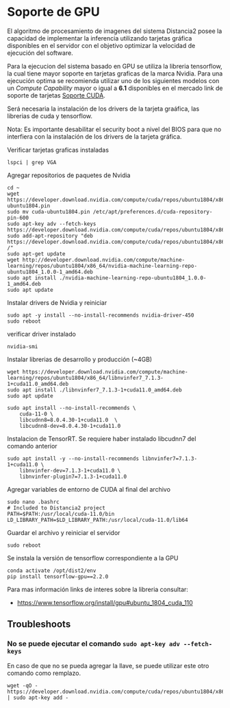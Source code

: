 # Soporte de GPU

El algoritmo de procesamiento de imagenes del sistema Distancia2 posee la capacidad de
implementar la inferencia utilizando tarjetas gráfica disponibles en el servidor con el objetivo
optimizar la velocidad de ejecución del software. 

Para la ejecucion del sistema basado en GPU se utiliza la libreria tensorflow, la cual
tiene mayor soporte en tarjetas graficas de la marca Nvidia. Para una ejecución optima se recomienda
utilizar uno de los siguientes modelos con un *Compute Capability* mayor o igual a **6.1** disponibles
en el mercado link de soporte de tarjetas [Soporte CUDA](https://developer.nvidia.com/cuda-gpus).

Será necesaria la instalación de los drivers de la tarjeta graáfica, las librerias de cuda y tensorflow.

Nota: Es importante desabilitar el security boot a nivel del BIOS para que no interfiera con la
instalación de los drivers de la tarjeta gráfica.

Verificar tarjetas graficas instaladas
```
lspci | grep VGA
```

Agregar repositorios de paquetes de Nvidia
```
cd ~
wget https://developer.download.nvidia.com/compute/cuda/repos/ubuntu1804/x86_64/cuda-ubuntu1804.pin
sudo mv cuda-ubuntu1804.pin /etc/apt/preferences.d/cuda-repository-pin-600
sudo apt-key adv --fetch-keys https://developer.download.nvidia.com/compute/cuda/repos/ubuntu1804/x86_64/7fa2af80.pub
sudo add-apt-repository "deb https://developer.download.nvidia.com/compute/cuda/repos/ubuntu1804/x86_64/ /"
sudo apt-get update
wget http://developer.download.nvidia.com/compute/machine-learning/repos/ubuntu1804/x86_64/nvidia-machine-learning-repo-ubuntu1804_1.0.0-1_amd64.deb
sudo apt install ./nvidia-machine-learning-repo-ubuntu1804_1.0.0-1_amd64.deb
sudo apt update
```

Instalar drivers de Nvidia y reiniciar
```
sudo apt -y install --no-install-recommends nvidia-driver-450
sudo reboot
```

verificar driver instalado
```
nvidia-smi
```

Instalar librerias de desarrollo y producción (~4GB)
```
wget https://developer.download.nvidia.com/compute/machine-learning/repos/ubuntu1804/x86_64/libnvinfer7_7.1.3-1+cuda11.0_amd64.deb
sudo apt install ./libnvinfer7_7.1.3-1+cuda11.0_amd64.deb
sudo apt update

sudo apt install --no-install-recommends \
    cuda-11-0 \
    libcudnn8=8.0.4.30-1+cuda11.0  \
    libcudnn8-dev=8.0.4.30-1+cuda11.0
```

Instalacion de TensorRT. Se requiere haber instalado libcudnn7 del comando anterior
```
sudo apt install -y --no-install-recommends libnvinfer7=7.1.3-1+cuda11.0 \
    libnvinfer-dev=7.1.3-1+cuda11.0 \
    libnvinfer-plugin7=7.1.3-1+cuda11.0
```

Agregar variables de entorno de CUDA al final del archivo
```
sudo nano .bashrc
# Included to Distancia2 project
PATH=$PATH:/usr/local/cuda-11.0/bin
LD_LIBRARY_PATH=$LD_LIBRARY_PATH:/usr/local/cuda-11.0/lib64
```

Guardar el archivo y reiniciar el servidor
```
sudo reboot
```

Se instala la versión de tensorflow correspondiente a la GPU
```
conda activate /opt/dist2/env
pip install tensorflow-gpu==2.2.0
```

Para mas información links de interes sobre la libreria consultar:

- https://www.tensorflow.org/install/gpu#ubuntu_1804_cuda_110


## Troubleshoots

### No se puede ejecutar el comando `sudo apt-key adv --fetch-keys`

En caso de que no se pueda agregar la llave, se puede utilizar este otro comando como remplazo.
```
wget -qO - https://developer.download.nvidia.com/compute/cuda/repos/ubuntu1804/x86_64/7fa2af80.pub | sudo apt-key add -
```